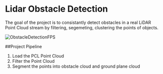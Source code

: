 # Lidar Obstacle Detection
The goal of the project is to consistantly detect obstacles in a real LiDAR Point Cloud stream by filtering, segemeting, clustering the points of objects. 

![ObstacleDetectionFPS](https://user-images.githubusercontent.com/48198017/128245366-c20b806b-392d-42f2-9f7c-ce4bff5607dd.gif)

##Project Pipeline
1. Load the PCL Point Cloud
2. Filter the Point Cloud 
3. Segment the points into obstacle cloud and ground plane cloud
